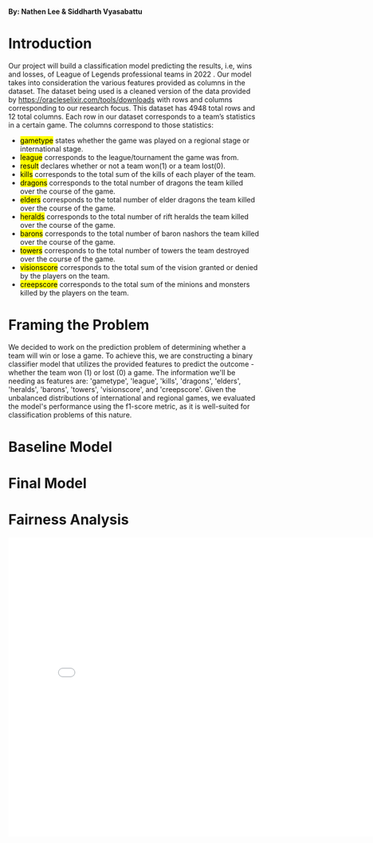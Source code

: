 **By: Nathen Lee & Siddharth Vyasabattu**
# Introduction
Our project will build a classification model predicting the results, i.e, wins and losses, of  League of Legends professional teams in 2022 . Our model takes into consideration the various features provided as columns in the dataset. The dataset being used is a cleaned version of the data provided by https://oracleselixir.com/tools/downloads with rows and columns corresponding to our research focus. This dataset has 4948 total rows and 12 total columns. Each row in our dataset corresponds to a team’s statistics in a certain game.
The columns correspond to those statistics:
- <mark>gametype</mark> states whether the game was played on a regional stage or international stage. 
- <mark>league</mark> corresponds to the league/tournament the game was from.
- <mark>result</mark> declares whether or not a team won(1) or a team lost(0).
- <mark>kills</mark> corresponds to the total sum of the kills of each player of the team. 
- <mark>dragons</mark> corresponds to the total number of dragons the team killed over the course of the game.
- <mark>elders</mark> corresponds to the total number of elder dragons the team killed over the course of the game.
- <mark>heralds</mark> corresponds to the total number of rift heralds the team killed over the course of the game.
- <mark>barons</mark> corresponds to the total number of baron nashors the team killed over the course of the game.
- <mark>towers</mark> corresponds to the total number of towers the team destroyed over the course of the game.
- <mark>visionscore</mark> corresponds to the total sum of the vision granted or denied by the players on the team. 
- <mark>creepscore</mark> corresponds to the total sum of the minions and monsters killed by the players on the team.

# Framing the Problem 
We decided to work on the prediction problem of determining whether a team will win or lose a game. To achieve this, we are constructing a binary classifier model that utilizes the provided features to predict the outcome - whether the team won (1) or lost (0) a game. The information we'll be needing as features are: 'gametype', 'league', 'kills', 'dragons', 'elders', 'heralds', 'barons', 'towers', 'visionscore', and 'creepscore'. Given the unbalanced distributions of international and regional games, we evaluated the model's performance using the f1-score metric, as it is well-suited for classification problems of this nature.

# Baseline Model


# Final Model


# Fairness Analysis
<iframe src="assets/f1-score.html" width=800 height=600 frameBorder=0></iframe>
